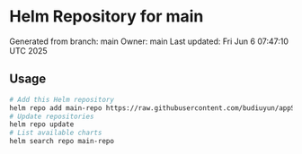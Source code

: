 # Helm Repository for main
Generated from branch: main
Owner: main
Last updated: Fri Jun  6 07:47:10 UTC 2025

## Usage
```bash
# Add this Helm repository
helm repo add main-repo https://raw.githubusercontent.com/budiuyun/appStore/helm-main/
# Update repositories
helm repo update
# List available charts
helm search repo main-repo
```
